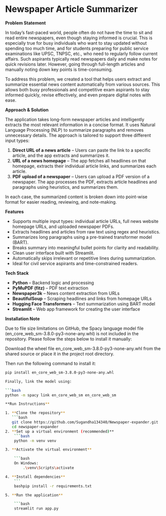 # Newspaper Article Summarizer

**Problem Statement**

In today’s fast-paced world, people often do not have the time to sit and read entire newspapers, even though staying informed is crucial. This is especially true for busy individuals who want to stay updated without spending too much time, and for students preparing for public service examinations like UPSC, TNPSC, etc., who need to regularly follow current affairs. Such aspirants typically read newspapers daily and make notes for quick revisions later. However, going through full-length articles and manually noting down key points is time-consuming.

To address this problem, we created a tool that helps users extract and summarize essential news content automatically from various sources. This allows both busy professionals and competitive exam aspirants to stay informed quickly, revise effectively, and even prepare digital notes with ease.

**Approach & Solution**

The application takes long-form newspaper articles and intelligently extracts the most relevant information in a concise format. It uses Natural Language Processing (NLP) to summarize paragraphs and removes unnecessary details. The approach is tailored to support three different input types:

1. **Direct URL of a news article** – Users can paste the link to a specific article, and the app extracts and summarizes it.
2. **URL of a news homepage** – The app fetches all headlines on that homepage, extracts their individual article links, and summarizes each article.
3. **PDF upload of a newspaper** – Users can upload a PDF version of a newspaper. The app processes the PDF, extracts article headlines and paragraphs using heuristics, and summarizes them.

In each case, the summarized content is broken down into point-wise format for easier reading, reviewing, and note-making.

**Features**

- Supports multiple input types: individual article URLs, full news website homepage URLs, and uploaded newspaper PDFs.
- Extracts headlines and articles from raw text using regex and heuristics.
- Summarizes long paragraphs using a pre-trained transformer model (BART).
- Breaks summary into meaningful bullet points for clarity and readability.
- Clean user interface built with Streamlit.
- Automatically skips irrelevant or repetitive lines during summarization.
- Ideal for civil service aspirants and time-constrained readers.

**Tech Stack**

- **Python** – Backend logic and processing
- **PyMuPDF (fitz)** – PDF text extraction
- **Newspaper3k** – News content extraction from URLs
- **BeautifulSoup** – Scraping headlines and links from homepage URLs
- **Hugging Face Transformers** – Text summarization using BART model
- **Streamlit** – Web app framework for creating the user interface

**Installation Note**

Due to file size limitations on GitHub, the Spacy language model file (en_core_web_sm-3.8.0-py3-none-any.whl) is not included in the repository.
Please follow the steps below to install it manually:

Download the wheel file en_core_web_sm-3.8.0-py3-none-any.whl from the shared source or place it in the project root directory.

Then run the following command to install it:

```bash
pip install en_core_web_sm-3.8.0-py3-none-any.whl

Finally, link the model using:

```bash
python -m spacy link en_core_web_sm en_core_web_sm

**Run Instructions**

1. **Clone the repository**
   ```bash
   git clone https://github.com/Sugandha134340/Newspaper-expander.git
   cd newspaper-expander
2. **Set up a virtual environment (recommended)**
    ```bash
    python -m venv venv

3. **Activate the virtual environment**

    ```bash
    On Windows:
        .\venv\Scripts\activate

4. **Install dependencies**
    ```
    bashpip install -r requirements.txt

5. **Run the application**

    ```bash
    streamlit run app.py